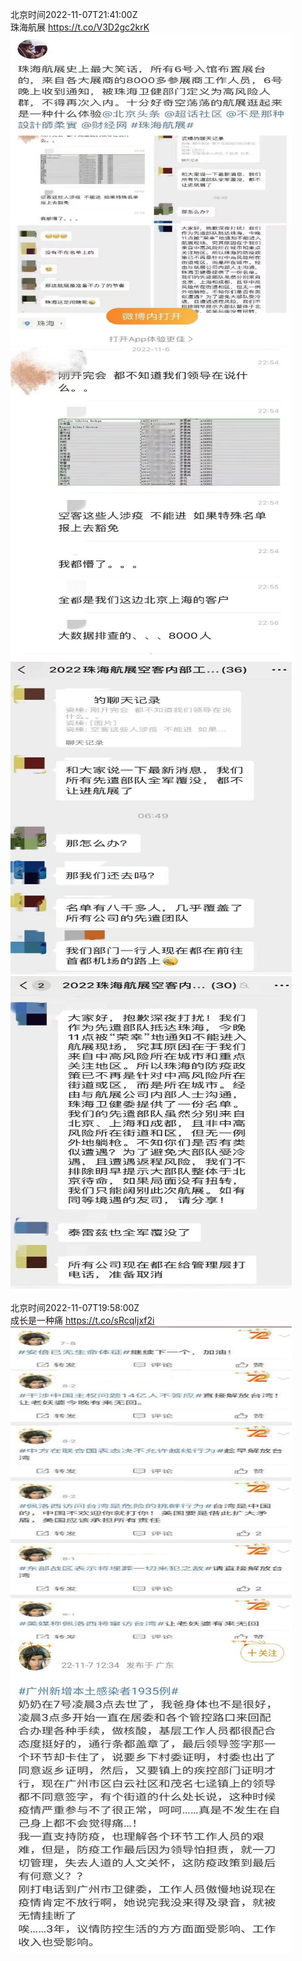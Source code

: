 北京时间2022-11-07T21:41:00Z<br>珠海航展 https://t.co/V3D2gc2krK<br><img src='/temp/image/2022/o-Month-11/1589613892896002048_0.jpg' width='450' height='500'><img src='/temp/image/2022/o-Month-11/1589613892896002048_1.jpg' width='450' height='500'><img src='/temp/image/2022/o-Month-11/1589613892896002048_2.jpg' width='450' height='500'><img src='/temp/image/2022/o-Month-11/1589613892896002048_3.jpg' width='450' height='500'><br><br>北京时间2022-11-07T19:58:00Z<br>成长是一种痛 https://t.co/sRcqIjxf2i<br><img src='/temp/image/2022/o-Month-11/1589587971853926400_0.jpg' width='450' height='500'><img src='/temp/image/2022/o-Month-11/1589587971853926400_1.jpg' width='450' height='500'><br><br>